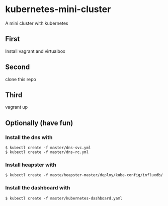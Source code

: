 # kubernetes-mini-cluster
A mini cluster with kubernetes

## First

Install vagrant and virtualbox

## Second

clone this repo

## Third

vagrant up


## Optionally (have fun)

### Install the dns with
```shell
$ kubectl create -f master/dns-svc.yml
$ kubectl create -f master/dns-rc.yml
```

### Install heapster with
```shell
$ kubectl create -f maste/heapster-master/deploy/kube-config/influxdb/
```

### Install the dashboard with
```shell
$ kubectl create -f master/kubernetes-dashboard.yaml
```

